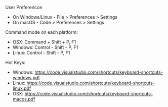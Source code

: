 
User Preferencce
 * On Windows/Linux - File > Preferences > Settings
 * On macOS - Code > Preferences > Settings

Command mode on each platform:
 * OSX: Command + Shift + P, F1
 * Windows: Control - Shift - P, F1
 * Linux: Control - Shift - P, F1

Hot Keys:
 * Windows: https://code.visualstudio.com/shortcuts/keyboard-shortcuts-windows.pdf
 * Linux: https://code.visualstudio.com/shortcuts/keyboard-shortcuts-linux.pdf
 * OSX: https://code.visualstudio.com/shortcuts/keyboard-shortcuts-macos.pdf
